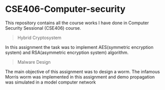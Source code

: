 # CSE406-Computer-security
This repository contains all the course works I have done in Computer Security Sessional (CSE406) course.

> Hybrid Cryptosystem
<p>In this assignment the task was to implement AES(symmetric encryption system) and RSA(asymmetric encryption system) algorithm.</p>

> Malware Design
<p>The main objective of this assignment was to design a worm. The infamous Morris worm was implemented in this assignment and demo propagation was simulated in a model computer network</p>
